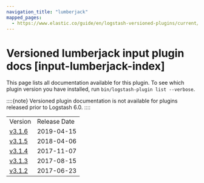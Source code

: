 ```yaml
---
navigation_title: "lumberjack"
mapped_pages:
  - https://www.elastic.co/guide/en/logstash-versioned-plugins/current/input-lumberjack-index.html
---
```


# Versioned lumberjack input plugin docs [input-lumberjack-index]


This page lists all documentation available for this plugin.  To see which plugin version you have installed, run `bin/logstash-plugin list --verbose`.

::::{note}
Versioned plugin documentation is not available for plugins released prior to Logstash 6.0.
::::


|     |     |
| --- | --- |
| Version | Release Date |
| [v3.1.6](v3-1-6-plugins-inputs-lumberjack.md) | 2019-04-15 |
| [v3.1.5](v3-1-5-plugins-inputs-lumberjack.md) | 2018-04-06 |
| [v3.1.4](v3-1-4-plugins-inputs-lumberjack.md) | 2017-11-07 |
| [v3.1.3](v3-1-3-plugins-inputs-lumberjack.md) | 2017-08-15 |
| [v3.1.2](v3-1-2-plugins-inputs-lumberjack.md) | 2017-06-23 |






